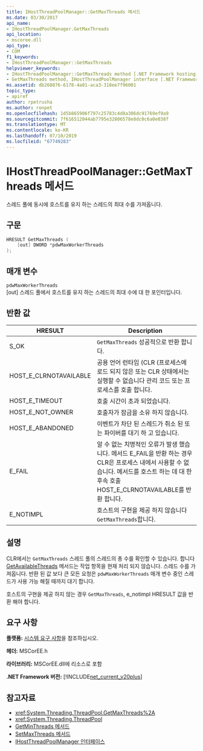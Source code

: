 ```yaml
---
title: IHostThreadPoolManager::GetMaxThreads 메서드
ms.date: 03/30/2017
api_name:
- IHostThreadPoolManager.GetMaxThreads
api_location:
- mscoree.dll
api_type:
- COM
f1_keywords:
- IHostThreadPoolManager::GetMaxThreads
helpviewer_keywords:
- IHostThreadPoolManager::GetMaxThreads method [.NET Framework hosting]
- GetMaxThreads method, IHostThreadPoolManager interface [.NET Framework hosting]
ms.assetid: db268876-6178-4a81-aca3-318ee7f96001
topic_type:
- apiref
author: rpetrusha
ms.author: ronpet
ms.openlocfilehash: 1d5b865906f797c25783c4d8a306dc91769ef9a9
ms.sourcegitcommit: 7f616512044ab7795e32806578e8dc0c6a0e038f
ms.translationtype: MT
ms.contentlocale: ko-KR
ms.lasthandoff: 07/10/2019
ms.locfileid: "67749283"
---
```

# <a name="ihostthreadpoolmanagergetmaxthreads-method"></a>IHostThreadPoolManager::GetMaxThreads 메서드
스레드 풀에 동시에 호스트를 유지 하는 스레드의 최대 수를 가져옵니다.  
  
## <a name="syntax"></a>구문  
  
```cpp  
HRESULT GetMaxThreads (  
    [out] DWORD *pdwMaxWorkerThreads  
);  
```  
  
## <a name="parameters"></a>매개 변수  
 `pdwMaxWorkerThreads`  
 [out] 스레드 풀에서 호스트를 유지 하는 스레드의 최대 수에 대 한 포인터입니다.  
  
## <a name="return-value"></a>반환 값  
  
|HRESULT|Description|  
|-------------|-----------------|  
|S_OK|`GetMaxThreads` 성공적으로 반환 합니다.|  
|HOST_E_CLRNOTAVAILABLE|공용 언어 런타임 (CLR (프로세스에 로드 되지 않은 또는 CLR 상태에서는 실행할 수 없습니다 관리 코드 또는 프로세스를 호출 합니다.|  
|HOST_E_TIMEOUT|호출 시간이 초과 되었습니다.|  
|HOST_E_NOT_OWNER|호출자가 잠금을 소유 하지 않습니다.|  
|HOST_E_ABANDONED|이벤트가 차단 된 스레드가 취소 된 또는 파이버를 대기 하 고 있습니다.|  
|E_FAIL|알 수 없는 치명적인 오류가 발생 했습니다. 메서드 E_FAIL을 반환 하는 경우 CLR은 프로세스 내에서 사용할 수 없습니다. 메서드를 호스트 하는 데 대 한 후속 호출 HOST_E_CLRNOTAVAILABLE를 반환 합니다.|  
|E_NOTIMPL|호스트의 구현을 제공 하지 않습니다 `GetMaxThreads`합니다.|  
  
## <a name="remarks"></a>설명  
 CLR에서는 `GetMaxThreads` 스레드 풀의 스레드의 총 수를 확인할 수 있습니다. 합니다 [GetAvailableThreads](../../../../docs/framework/unmanaged-api/hosting/ihostthreadpoolmanager-getavailablethreads-method.md) 메서드는 작업 항목을 현재 처리 되지 않습니다. 스레드 수를 가져옵니다. 반환 된 값 보다 큰 모든 요청은 `pdwMaxWorkerThreads` 매개 변수 중인 스레드가 사용 가능 해질 때까지 대기 합니다.  
  
 호스트의 구현을 제공 하지 않는 경우 `GetMaxThreads`, e_notimpl HRESULT 값을 반환 해야 합니다.  
  
## <a name="requirements"></a>요구 사항  
 **플랫폼:** [시스템 요구 사항](../../../../docs/framework/get-started/system-requirements.md)을 참조하십시오.  
  
 **헤더:** MSCorEE.h  
  
 **라이브러리:** MSCorEE.dll에 리소스로 포함  
  
 **.NET Framework 버전:** [!INCLUDE[net_current_v20plus](../../../../includes/net-current-v20plus-md.md)]  
  
## <a name="see-also"></a>참고자료

- <xref:System.Threading.ThreadPool.GetMaxThreads%2A>
- <xref:System.Threading.ThreadPool>
- [GetMinThreads 메서드](../../../../docs/framework/unmanaged-api/hosting/ihostthreadpoolmanager-getminthreads-method.md)
- [SetMaxThreads 메서드](../../../../docs/framework/unmanaged-api/hosting/ihostthreadpoolmanager-setmaxthreads-method.md)
- [IHostThreadPoolManager 인터페이스](../../../../docs/framework/unmanaged-api/hosting/ihostthreadpoolmanager-interface.md)
